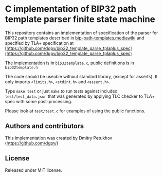 # C implementation of BIP32 path template parser finite state machine

This repository contains an implementation of specification of the parser for BIP32 path templates
described in [bip-path-templates.mediawiki](https://github.com/dgpv/bip32_template_parse_tplaplus_spec/blob/master/bip-path-templates.mediawiki)
and specified by TLA+ specification at [https://github.com/dgpv/bip32_template_parse_tplaplus_spec](https://github.com/dgpv/bip32_template_parse_tplaplus_spec)

The implementation is in `bip32template.c`, public definitions is in `bip32template.h`

The code should be useable without standard library, (except for asserts).
It only imports `<limits.h>`, `<stdint.h>` and `<assert.h>`.

Type `make test` or just `make` to run tests against included `test/test_data.json` that was
generated by applying TLC checker to TLA+ spec with some post-processing.

Please look at `test/test.c` for examples of using the public functions.

## Authors and contributors

This implementation was created by Dmitry Petukhov (https://github.com/dgpv/)

## License

Released under MIT license.
